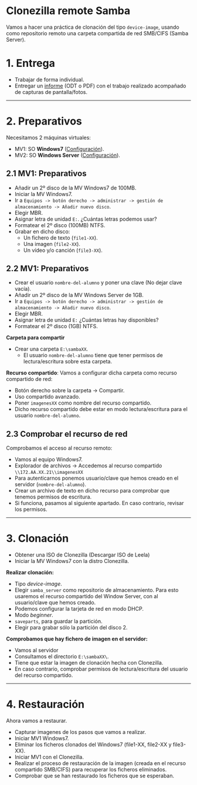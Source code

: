 
# Clonezilla remote Samba

Vamos a hacer una práctica de clonación del tipo `device-image`, usando
como repositorio remoto una carpeta compartida de red SMB/CIFS (Samba Server).

# 1. Entrega

* Trabajar de forma individual.
* Entregar un [informe](../../entregar/informe.md) (ODT o PDF) con el trabajo realizado acompañado de capturas de pantalla/fotos.

---

# 2. Preparativos

Necesitamos 2 máquinas virtuales:
* MV1: SO **Windows7** ([Configuración](../../global/configuracion/windows.md)).
* MV2: SO **Windows Server** ([Configuración](../../global/configuracion/windows-server.md)).

## 2.1 MV1: Preparativos

* Añadir un 2º disco de la MV Windows7 de 100MB.
* Iniciar la MV Windows7.
* Ir a `Equipos -> botón derecho -> administrar -> gestión de almacenamiento -> Añadir nuevo disco`.
* Elegir MBR.
* Asignar letra de unidad `E:`. ¿Cuántas letras podemos usar?
* Formatear el 2º disco (100MB) NTFS.
* Grabar en dicho disco:
    * Un fichero de texto (`file1-XX`).
    * Una imagen (`file2-XX`).
    * Un vídeo y/o canción (`file3-XX`).

## 2.2 MV1: Preparativos

* Crear el usuario `nombre-del-alumno` y poner una clave (No dejar clave vacía).
* Añadir un 2º disco de la MV Windows Server de 1GB.
* Ir a `Equipos -> botón derecho -> administrar -> gestión de almacenamiento -> Añadir nuevo disco`.
* Elegir MBR.
* Asignar letra de unidad `E:` ¿Cuántas letras hay disponibles?
* Formatear el 2º disco (1GB) NTFS.

**Carpeta para compartir**
* Crear una carpeta `E:\sambaXX`.
    * El usuario `nombre-del-alumno` tiene que tener permisos de lectura/escritura sobre esta carpeta.

**Recurso compartido**: Vamos a configurar dicha carpeta como recurso compartido de red:
* Botón derecho sobre la carpeta -> Compartir.
* Uso compartido avanzado.
* Poner `imagenesXX` como nombre del recurso compartido.
* Dicho recurso compartido debe estar en modo lectura/escritura para el usuario `nombre-del-alumno`.

## 2.3 Comprobar el recurso de red

Comprobamos el acceso al recurso remoto:
* Vamos al equipo Windows7.
* Explorador de archivos -> Accedemos al recurso compartido `\\172.AA.XX.21\\imagenesXX`
* Para autenticarnos ponemos usuario/clave que hemos creado en el servidor (`nombre-del-alumno`).
* Crear un archivo de texto en dicho recurso para comprobar que tenemos permisos de escritura.
* Si funciona, pasamos al siguiente apartado. En caso contrario, revisar los permisos.

---

# 3. Clonación

* Obtener una ISO de Clonezilla (Descargar ISO de Leela)
* Iniciar la MV Windows7 con la distro Clonezilla.

**Realizar clonación:**
* Tipo *device-image*.
* Elegir `samba_server` como repositorio de almacenamiento. Para esto usaremos el recurso compartido del Window Server, con al usuario/clave que hemos creado.
* Podemos configurar la tarjeta de red en modo DHCP.
* Modo *beginner*.
* `saveparts`, para guardar la partición.
* Elegir para grabar sólo la partición del disco 2.

**Comprobamos que hay fichero de imagen en el servidor:**
* Vamos al servidor
* Consultamos el directorio `E:\sambaXX\`.
* Tiene que estar la imagen de clonación hecha con Clonezilla.
* En caso contrario, comprobar permisos de lectura/escritura del usuario del recurso compartido.

---

# 4. Restauración

Ahora vamos a restaurar.
* Capturar imagenes de los pasos que vamos a realizar.
* Iniciar MV1 Windows7.
* Eliminar los ficheros clonados del Windows7 (file1-XX, file2-XX y file3-XX).
* Iniciar MV1 con el Clonezilla.
* Realizar el proceso de restauración de la imagen (creada en el recurso compartido SMB/CIFS) para recuperar los ficheros eliminados.
* Comprobar que se han restaurado los ficheros que se esperaban.

